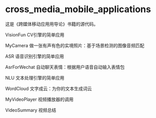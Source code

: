 # cross_media_mobile_applications
这是《跨媒体移动应⽤用导论》书籍的源代码。

VisionFun
CV引擎的简单应用

MyCamera
做一张有声有色的实境照片：基于场景检测的图像音频匹配

ASR
语音识别引擎的简单应用

AsrForWechat
自动聊天表情：根据用户语音自动输入表情包

NLU
文本处理引擎的简单应用

WordCloud
文字成云：为你的文本生成词云

MyVideoPlayer
视频播放器的调用

VideoSummary
视频总结